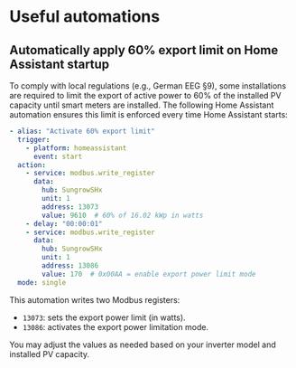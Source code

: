 # Useful automations


## Automatically apply 60% export limit on Home Assistant startup

To comply with local regulations (e.g., German EEG §9), some installations are required to limit the export of active power to 60% of the installed PV capacity until smart meters are installed. The following Home Assistant automation ensures this limit is enforced every time Home Assistant starts:

```yaml
- alias: "Activate 60% export limit"
  trigger:
    - platform: homeassistant
      event: start
  action:
    - service: modbus.write_register
      data:
        hub: SungrowSHx
        unit: 1
        address: 13073
        value: 9610  # 60% of 16.02 kWp in watts
    - delay: "00:00:01"
    - service: modbus.write_register
      data:
        hub: SungrowSHx
        unit: 1
        address: 13086
        value: 170  # 0x00AA = enable export power limit mode
  mode: single
```

This automation writes two Modbus registers:
- `13073`: sets the export power limit (in watts).
- `13086`: activates the export power limitation mode.

You may adjust the values as needed based on your inverter model and installed PV capacity.